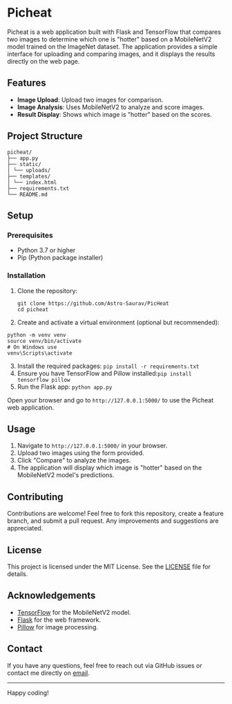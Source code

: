 # Picheat

Picheat is a web application built with Flask and TensorFlow that compares two images to determine which one is "hotter" based on a MobileNetV2 model trained on the ImageNet dataset. The application provides a simple interface for uploading and comparing images, and it displays the results directly on the web page.

## Features

- **Image Upload**: Upload two images for comparison.
- **Image Analysis**: Uses MobileNetV2 to analyze and score images.
- **Result Display**: Shows which image is "hotter" based on the scores.

## Project Structure
```
picheat/
├── app.py
├── static/
│ └── uploads/
├── templates/
│ └── index.html
├── requirements.txt
└── README.md
```

## Setup

### Prerequisites

- Python 3.7 or higher
- Pip (Python package installer)

### Installation

1. Clone the repository:
   ```
   git clone https://github.com/Astro-Saurav/PicHeat
   cd picheat
   ```

2. Create and activate a virtual environment (optional but recommended):
  ```
 python -m venv venv
source venv/bin/activate
# On Windows use 
venv\Scripts\activate
```

3. Install the required packages: `pip install -r requirements.txt`
4. Ensure you have TensorFlow and Pillow installed:`pip install tensorflow pillow`
5. Run the Flask app: `python app.py`

Open your browser and go to `http://127.0.0.1:5000/` to use the Picheat web application.

## Usage

1. Navigate to `http://127.0.0.1:5000/` in your browser.
2. Upload two images using the form provided.
3. Click "Compare" to analyze the images.
4. The application will display which image is "hotter" based on the MobileNetV2 model's predictions.


## Contributing

Contributions are welcome! Feel free to fork this repository, create a feature branch, and submit a pull request. Any improvements and suggestions are appreciated.


## License

This project is licensed under the MIT License. See the [LICENSE](https://github.com/Astro-Saurav/PicHeat/blob/main/LICENSE) file for details.

## Acknowledgements

- [TensorFlow](https://www.tensorflow.org/) for the MobileNetV2 model.
- [Flask](https://flask.palletsprojects.com/) for the web framework.
- [Pillow](https://pillow.readthedocs.io/) for image processing.

## Contact

If you have any questions, feel free to reach out via GitHub issues or contact me directly on [email](mailto:0501saurav@gmail.com).

---

Happy coding!
